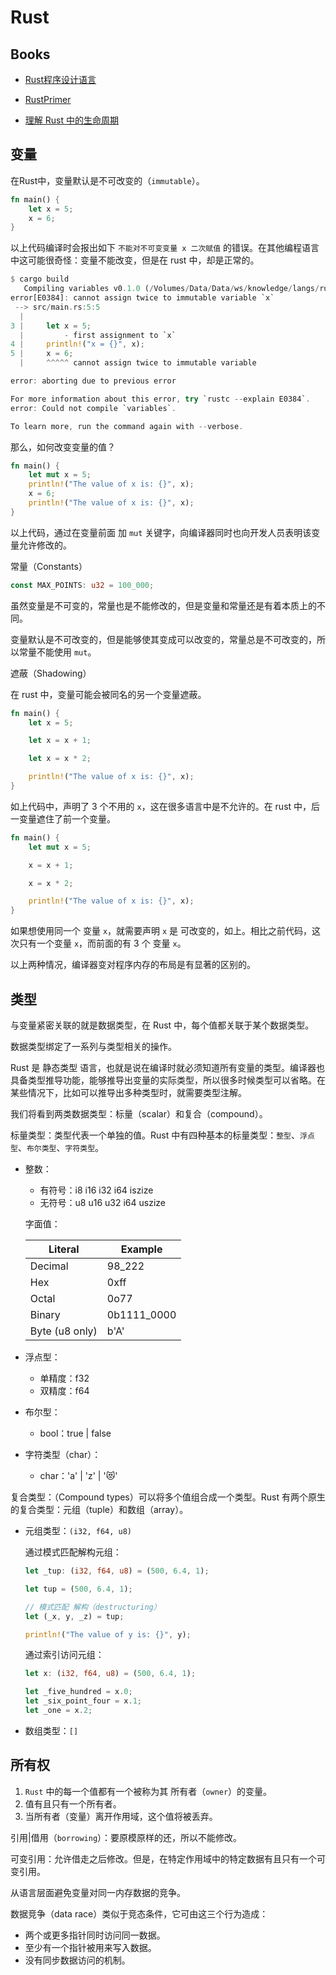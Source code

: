 # Rust

## Books

* [Rust程序设计语言](https://kaisery.github.io/trpl-zh-cn)
* [RustPrimer](https://rustcc.gitbooks.io/rustprimer/content/)

* [理解 Rust 中的生命周期](https://lotabout.me/2016/rust-lifetime/)

## 变量

在Rust中，变量默认是不可改变的（`immutable`）。

```rs
fn main() {
    let x = 5;
    x = 6;
}
```

以上代码编译时会报出如下 `不能对不可变变量 x 二次赋值` 的错误。在其他编程语言中这可能很奇怪：变量不能改变，但是在 rust 中，却是正常的。

```rs
$ cargo build
   Compiling variables v0.1.0 (/Volumes/Data/Data/ws/knowledge/langs/rust/variables)
error[E0384]: cannot assign twice to immutable variable `x`
 --> src/main.rs:5:5
  |
3 |     let x = 5;
  |         - first assignment to `x`
4 |     println!("x = {}", x);
5 |     x = 6;
  |     ^^^^^ cannot assign twice to immutable variable

error: aborting due to previous error

For more information about this error, try `rustc --explain E0384`.
error: Could not compile `variables`.

To learn more, run the command again with --verbose.
```

那么，如何改变变量的值？

```rs
fn main() {
    let mut x = 5;
    println!("The value of x is: {}", x);
    x = 6;
    println!("The value of x is: {}", x);
}
```

以上代码，通过在变量前面 加 `mut` 关键字，向编译器同时也向开发人员表明该变量允许修改的。

常量（Constants）

```rs
const MAX_POINTS: u32 = 100_000;
```

虽然变量是不可变的，常量也是不能修改的，但是变量和常量还是有着本质上的不同。

变量默认是不可改变的，但是能够使其变成可以改变的，常量总是不可改变的，所以常量不能使用 `mut`。

遮蔽（Shadowing）

在 rust 中，变量可能会被同名的另一个变量遮蔽。

```rs
fn main() {
    let x = 5;

    let x = x + 1;

    let x = x * 2;

    println!("The value of x is: {}", x);
}
```

如上代码中，声明了 3 个不用的 `x`，这在很多语言中是不允许的。在 rust 中，后一变量遮住了前一个变量。

```rs
fn main() {
    let mut x = 5;

    x = x + 1;

    x = x * 2;

    println!("The value of x is: {}", x);
}
```

如果想使用同一个 变量 `x`，就需要声明 `x` 是 可改变的，如上。相比之前代码，这次只有一个变量 `x`，而前面的有 3 个 变量 `x`。

以上两种情况，编译器变对程序内存的布局是有显著的区别的。

## 类型

与变量紧密关联的就是数据类型，在 Rust 中，每个值都关联于某个数据类型。

数据类型绑定了一系列与类型相关的操作。

Rust 是 静态类型 语言，也就是说在编译时就必须知道所有变量的类型。编译器也具备类型推导功能，能够推导出变量的实际类型，所以很多时候类型可以省略。在某些情况下，比如可以推导出多种类型时，就需要类型注解。

我们将看到两类数据类型：标量（scalar）和复合（compound）。

标量类型：类型代表一个单独的值。Rust 中有四种基本的标量类型：`整型`、`浮点型`、`布尔类型`、`字符类型`。

  * 整数：
    * 有符号：i8 i16 i32 i64 iszize
    * 无符号：u8 u16 u32 i64 uszize

    字面值：

      Literal        | Example
      ---------------|---------------
      Decimal	       | 98_222
      Hex	           | 0xff
      Octal	         | 0o77
      Binary	       | 0b1111_0000
      Byte (u8 only) | b'A'

  * 浮点型：
    * 单精度：f32
    * 双精度：f64

  * 布尔型：
    * bool：true | false

  * 字符类型（char）：
    * char：'a' | 'z' | '😻'

复合类型：（Compound types）可以将多个值组合成一个类型。Rust 有两个原生的复合类型：元组（tuple）和数组（array）。

  * 元组类型：`(i32, f64, u8)`

    通过模式匹配解构元组：

    ```rs
    let _tup: (i32, f64, u8) = (500, 6.4, 1);

    let tup = (500, 6.4, 1);

    // 模式匹配 解构（destructuring）
    let (_x, y, _z) = tup;

    println!("The value of y is: {}", y);
    ```

    通过索引访问元组：

    ```rs
    let x: (i32, f64, u8) = (500, 6.4, 1);

    let _five_hundred = x.0;
    let _six_point_four = x.1;
    let _one = x.2;
    ```

  * 数组类型：`[]`

## 所有权

1. `Rust` 中的每一个值都有一个被称为其 所有者（`owner`）的变量。
2. 值有且只有一个所有者。
3. 当所有者（变量）离开作用域，这个值将被丢弃。

引用|借用（`borrowing`）：要原模原样的还，所以不能修改。

可变引用：允许借走之后修改。但是，在特定作用域中的特定数据有且只有一个可变引用。

从语言层面避免变量对同一内存数据的竞争。

数据竞争（data race）类似于竞态条件，它可由这三个行为造成：

* 两个或更多指针同时访问同一数据。
* 至少有一个指针被用来写入数据。
* 没有同步数据访问的机制。
